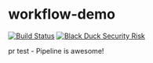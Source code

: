 # workflow-demo
[![Build Status](https://travis-ci.org/desktop/desktop.svg?branch=master)](https://travis-ci.org/desktop/desktop)
[![Black Duck Security Risk](https://copilot.blackducksoftware.com/github/groups/issc29/locations/workflow-demo-1/public/results/branches/add-travisci/badge-risk.svg)](https://copilot.blackducksoftware.com/github/groups/issc29/locations/workflow-demo-1/public/results/branches/add-travisci)

pr test - Pipeline is awesome!
